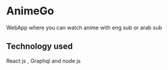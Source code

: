 # AnimeGo
WebApp where you can watch anime with eng sub or arab sub 
## Technology used
React js , Graphql and node js
